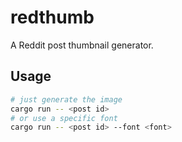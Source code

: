 # redthumb

A Reddit post thumbnail generator.

## Usage

```bash
# just generate the image
cargo run -- <post id>
# or use a specific font
cargo run -- <post id> --font <font>
```
